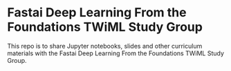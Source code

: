# Fastai Deep Learning From the Foundations TWiML Study Group
This repo is to share Jupyter notebooks, slides and other curriculum materials with the Fastai Deep Learning From the Foundations TWiML Study Group.

